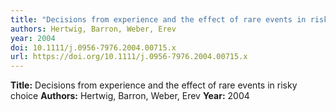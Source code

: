 ```yaml
---
title: "Decisions from experience and the effect of rare events in risky choice"
authors: Hertwig, Barron, Weber, Erev
year: 2004
doi: 10.1111/j.0956-7976.2004.00715.x
url: https://doi.org/10.1111/j.0956-7976.2004.00715.x
---
```

**Title:** Decisions from experience and the effect of rare events in risky choice
**Authors:** Hertwig, Barron, Weber, Erev
**Year:** 2004